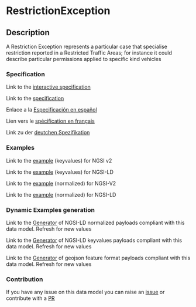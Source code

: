 # RestrictionException

## Description 

A Restriction Exception represents a particular case that specialise restriction reported in a Restricted Traffic Areas; for instance it could describe particular permissions applied to specific kind vehicles
### Specification

Link to the [interactive specification](https://swagger.lab.fiware.org/?url=https://smart-data-models.github.io/dataModel.Transportation/RestrictionException/swagger.yaml)

Link to the [specification](https://smart-data-models.github.io/dataModel.Transportation/RestrictionException/doc/spec.md)

Enlace a la [Especificación en español](https://smart-data-models.github.io/dataModel.Transportation/RestrictionException/doc/spec_ES.md)

Lien vers le [spécification en français](https://smart-data-models.github.io/dataModel.Transportation/RestrictionException/doc/spec_FR.md)

Link zu der [deutchen Spezifikation](https://smart-data-models.github.io/dataModel.Transportation/RestrictionException/doc/spec_DE.md)
### Examples

Link to the [example](https://smart-data-models.github.io/dataModel.Transportation/RestrictionException/examples/example.json) (keyvalues) for NGSI v2

Link to the [example](https://smart-data-models.github.io/dataModel.Transportation/RestrictionException/examples/example.jsonld) (keyvalues) for NGSI-LD

Link to the [example](https://smart-data-models.github.io/dataModel.Transportation/RestrictionException/examples/example-normalized.json) (normalized) for NGSI-V2

Link to the [example](https://smart-data-models.github.io/dataModel.Transportation/RestrictionException/examples/example-normalized.jsonld) (normalized) for NGSI-LD
### Dynamic Examples generation

Link to the [Generator](https://smartdatamodels.org/extra/ngsi-ld_generator_v0.92.php?schemaUrl=https://raw.githubusercontent.com/smart-data-models/dataModel.Transportation/master/RestrictionException/schema.json&email=info@smartdatamodels.org) of NGSI-LD normalized payloads compliant with this data model. Refresh for new values

Link to the [Generator](https://smartdatamodels.org/extra/ngsi-ld_generator_keyvalues_v0.92.php?schemaUrl=https://raw.githubusercontent.com/smart-data-models/dataModel.Transportation/master/RestrictionException/schema.json&email=info@smartdatamodels.org) of NGSI-LD keyvalues payloads compliant with this data model. Refresh for new values

Link to the [Generator](https://smartdatamodels.org/extra/geojson_features_generator_v1.0.php?schemaUrl=https://raw.githubusercontent.com/smart-data-models/dataModel.Transportation/master/RestrictionException/schema.json&email=info@smartdatamodels.org) of geojson feature format payloads compliant with this data model. Refresh for new values
### Contribution

 If you have any issue on this data model you can raise an [issue](https://github.com/smart-data-models/dataModel.Transportation/issues)  or contribute with a [PR](https://github.com/smart-data-models/dataModel.Transportation/pulls)